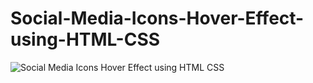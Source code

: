 # Social-Media-Icons-Hover-Effect-using-HTML-CSS

![Social Media Icons Hover Effect using HTML   CSS](https://user-images.githubusercontent.com/95895380/152343393-6aaf64fd-251a-4c36-b861-d183168be790.png)
